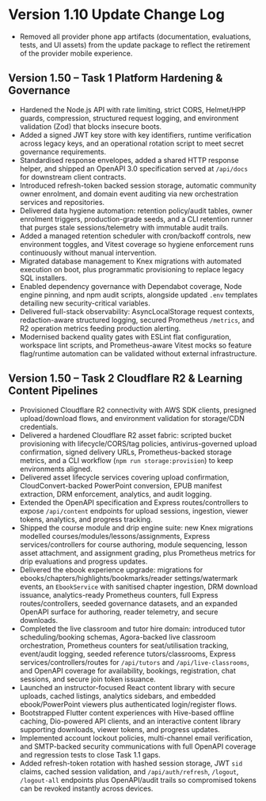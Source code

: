 # Version 1.10 Update Change Log

- Removed all provider phone app artifacts (documentation, evaluations, tests, and UI assets) from the update package to reflect the retirement of the provider mobile experience.

## Version 1.50 – Task 1 Platform Hardening & Governance

- Hardened the Node.js API with rate limiting, strict CORS, Helmet/HPP guards, compression, structured request logging, and environment validation (Zod) that blocks insecure boots.
- Added a signed JWT key store with key identifiers, runtime verification across legacy keys, and an operational rotation script to meet secret governance requirements.
- Standardised response envelopes, added a shared HTTP response helper, and shipped an OpenAPI 3.0 specification served at `/api/docs` for downstream client contracts.
- Introduced refresh-token backed session storage, automatic community owner enrolment, and domain event auditing via new orchestration services and repositories.
- Delivered data hygiene automation: retention policy/audit tables, owner enrolment triggers, production-grade seeds, and a CLI retention runner that purges stale sessions/telemetry with immutable audit trails.
- Added a managed retention scheduler with cron/backoff controls, new environment toggles, and Vitest coverage so hygiene enforcement runs continuously without manual intervention.
- Migrated database management to Knex migrations with automated execution on boot, plus programmatic provisioning to replace legacy SQL installers.
- Enabled dependency governance with Dependabot coverage, Node engine pinning, and npm audit scripts, alongside updated `.env` templates detailing new security-critical variables.
- Delivered full-stack observability: AsyncLocalStorage request contexts, redaction-aware structured logging, secured Prometheus `/metrics`, and R2 operation metrics feeding production alerting.
- Modernised backend quality gates with ESLint flat configuration, workspace lint scripts, and Prometheus-aware Vitest mocks so feature flag/runtime automation can be validated without external infrastructure.

## Version 1.50 – Task 2 Cloudflare R2 & Learning Content Pipelines

- Provisioned Cloudflare R2 connectivity with AWS SDK clients, presigned upload/download flows, and environment validation for storage/CDN credentials.
- Delivered a hardened Cloudflare R2 asset fabric: scripted bucket provisioning with lifecycle/CORS/tag policies, antivirus-governed upload confirmation, signed delivery URLs, Prometheus-backed storage metrics, and a CLI workflow (`npm run storage:provision`) to keep environments aligned.
- Delivered asset lifecycle services covering upload confirmation, CloudConvert-backed PowerPoint conversion, EPUB manifest extraction, DRM enforcement, analytics, and audit logging.
- Extended the OpenAPI specification and Express routes/controllers to expose `/api/content` endpoints for upload sessions, ingestion, viewer tokens, analytics, and progress tracking.
- Shipped the course module and drip engine suite: new Knex migrations modelled courses/modules/lessons/assignments, Express services/controllers for course authoring, module sequencing, lesson asset attachment, and assignment grading, plus Prometheus metrics for drip evaluations and progress updates.
- Delivered the ebook experience upgrade: migrations for ebooks/chapters/highlights/bookmarks/reader settings/watermark events, an `EbookService` with sanitised chapter ingestion, DRM download issuance, analytics-ready Prometheus counters, full Express routes/controllers, seeded governance datasets, and an expanded OpenAPI surface for authoring, reader telemetry, and secure downloads.
- Completed the live classroom and tutor hire domain: introduced tutor scheduling/booking schemas, Agora-backed live classroom orchestration, Prometheus counters for seat/utilisation tracking, event/audit logging, seeded reference tutors/classrooms, Express services/controllers/routes for `/api/tutors` and `/api/live-classrooms`, and OpenAPI coverage for availability, bookings, registration, chat sessions, and secure join token issuance.
- Launched an instructor-focused React content library with secure uploads, cached listings, analytics sidebars, and embedded ebook/PowerPoint viewers plus authenticated login/register flows.
- Bootstrapped Flutter content experiences with Hive-based offline caching, Dio-powered API clients, and an interactive content library supporting downloads, viewer tokens, and progress updates.
- Implemented account lockout policies, multi-channel email verification, and SMTP-backed security communications with full OpenAPI coverage and regression tests to close Task 1.1 gaps.
- Added refresh-token rotation with hashed session storage, JWT `sid` claims, cached session validation, and `/api/auth/refresh`, `/logout`, `/logout-all` endpoints plus OpenAPI/audit trails so compromised tokens can be revoked instantly across devices.
